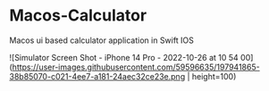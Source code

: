 # Macos-Calculator
 Macos ui based calculator application in Swift IOS
 
 
 
 
![Simulator Screen Shot - iPhone 14 Pro - 2022-10-26 at 10 54 00](https://user-images.githubusercontent.com/59596635/197941865-38b85070-c021-4ee7-a181-24aec32ce23e.png | height=100)
